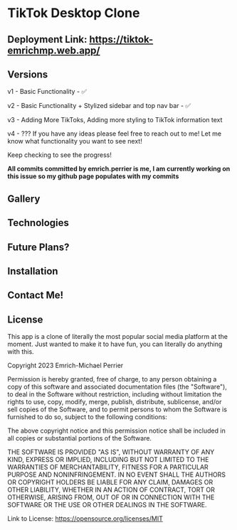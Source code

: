 # TikTok Desktop Clone

## Deployment Link: https://tiktok-emrichmp.web.app/

## Versions

v1 - Basic Functionality - :white_check_mark:

v2 - Basic Functionality + Stylized sidebar and top nav bar - :white_check_mark:

v3 - Adding More TikToks, Adding more styling to TikTok information text

v4 - ??? If you have any ideas please feel free to reach out to me! Let me know what functionality you want to see next!

Keep checking to see the progress!

**All commits committed by emrich.perrier is me, I am currently working on this issue so my github page populates with my commits**

## Gallery

## Technologies

## Future Plans?

## Installation

## Contact Me!

## License

This app is a clone of literally the most popular social media platform at the moment. Just wanted to make it to have fun, you can literally do anything with this.

Copyright 2023 Emrich-Michael Perrier

Permission is hereby granted, free of charge, to any person obtaining a copy of this software and associated documentation files (the "Software"), to deal in the Software without restriction, including without limitation the rights to use, copy, modify, merge, publish, distribute, sublicense, and/or sell copies of the Software, and to permit persons to whom the Software is furnished to do so, subject to the following conditions:

The above copyright notice and this permission notice shall be included in all copies or substantial portions of the Software.

THE SOFTWARE IS PROVIDED "AS IS", WITHOUT WARRANTY OF ANY KIND, EXPRESS OR IMPLIED, INCLUDING BUT NOT LIMITED TO THE WARRANTIES OF MERCHANTABILITY, FITNESS FOR A PARTICULAR PURPOSE AND NONINFRINGEMENT. IN NO EVENT SHALL THE AUTHORS OR COPYRIGHT HOLDERS BE LIABLE FOR ANY CLAIM, DAMAGES OR OTHER LIABILITY, WHETHER IN AN ACTION OF CONTRACT, TORT OR OTHERWISE, ARISING FROM, OUT OF OR IN CONNECTION WITH THE SOFTWARE OR THE USE OR OTHER DEALINGS IN THE SOFTWARE.

Link to License: https://opensource.org/licenses/MIT

